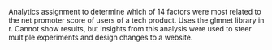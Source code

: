 Analytics assignment to determine which of 14 factors were most related to the net promoter score of users of a tech product. Uses the glmnet library in r. Cannot show results, but insights from this analysis were used to steer multiple experiments and design changes to a website.
